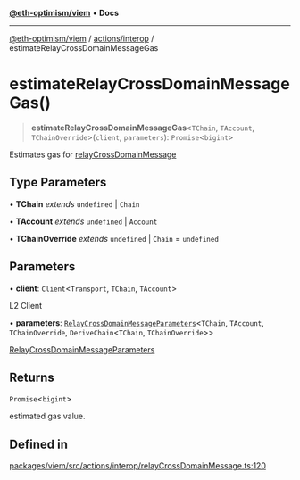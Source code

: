 [**@eth-optimism/viem**](../../../README.md) • **Docs**

***

[@eth-optimism/viem](../../../README.md) / [actions/interop](../README.md) / estimateRelayCrossDomainMessageGas

# estimateRelayCrossDomainMessageGas()

> **estimateRelayCrossDomainMessageGas**\<`TChain`, `TAccount`, `TChainOverride`\>(`client`, `parameters`): `Promise`\<`bigint`\>

Estimates gas for [relayCrossDomainMessage](relayCrossDomainMessage.md)

## Type Parameters

• **TChain** *extends* `undefined` \| `Chain`

• **TAccount** *extends* `undefined` \| `Account`

• **TChainOverride** *extends* `undefined` \| `Chain` = `undefined`

## Parameters

• **client**: `Client`\<`Transport`, `TChain`, `TAccount`\>

L2 Client

• **parameters**: [`RelayCrossDomainMessageParameters`](../type-aliases/RelayCrossDomainMessageParameters.md)\<`TChain`, `TAccount`, `TChainOverride`, `DeriveChain`\<`TChain`, `TChainOverride`\>\>

[RelayCrossDomainMessageParameters](../type-aliases/RelayCrossDomainMessageParameters.md)

## Returns

`Promise`\<`bigint`\>

estimated gas value.

## Defined in

[packages/viem/src/actions/interop/relayCrossDomainMessage.ts:120](https://github.com/ethereum-optimism/ecosystem/blob/17cffb9f4d194af60c7c1f0d0e30d41e88fba084/packages/viem/src/actions/interop/relayCrossDomainMessage.ts#L120)
